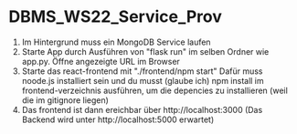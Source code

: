 # DBMS_WS22_Service_Prov

1. Im Hintergrund muss ein MongoDB Service laufen
2. Starte App durch Ausführen von "flask run" im selben Ordner wie app.py. Öffne angezeigte URL im Browser
3. Starte das react-frontend mit "./frontend/npm start"
Dafür muss noode.js installiert sein 
und du musst (glaube ich) npm install im frontend-verzeichnis ausführen, um die depencies zu installieren (weil die im gitignore liegen)
4. Das frontend ist dann ereichbar über http://localhost:3000
(Das Backend wird unter http://localhost:5000 erwartet)

